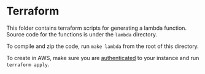 # Terraform

This folder contains terraform scripts for generating a lambda function.
Source code for the functions is under the `lambda` directory.

To compile and zip the code, run `make lambda` from the root of this directory.

To create in AWS, make sure you are [authenticated](https://registry.terraform.io/providers/hashicorp/aws/latest/docs#authentication)
to your instance and run `terraform apply`.
